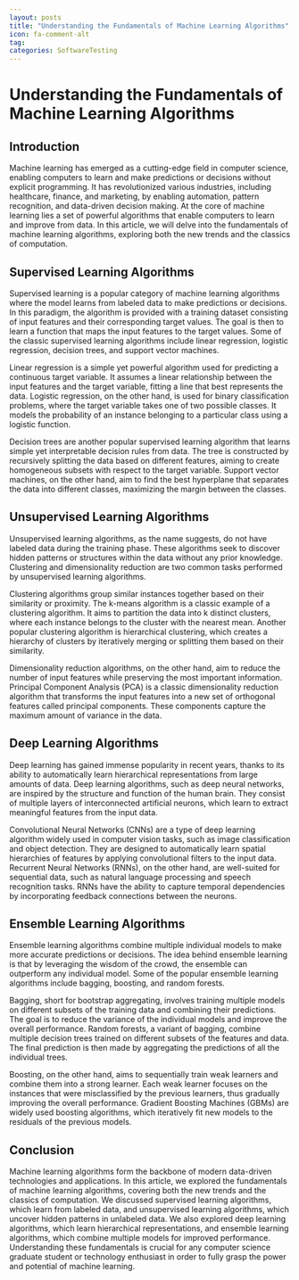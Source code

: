 ```yaml
---
layout: posts
title: "Understanding the Fundamentals of Machine Learning Algorithms"
icon: fa-comment-alt
tag:      
categories: SoftwareTesting
---
```



# Understanding the Fundamentals of Machine Learning Algorithms

## Introduction

Machine learning has emerged as a cutting-edge field in computer science, enabling computers to learn and make predictions or decisions without explicit programming. It has revolutionized various industries, including healthcare, finance, and marketing, by enabling automation, pattern recognition, and data-driven decision making. At the core of machine learning lies a set of powerful algorithms that enable computers to learn and improve from data. In this article, we will delve into the fundamentals of machine learning algorithms, exploring both the new trends and the classics of computation.

## Supervised Learning Algorithms

Supervised learning is a popular category of machine learning algorithms where the model learns from labeled data to make predictions or decisions. In this paradigm, the algorithm is provided with a training dataset consisting of input features and their corresponding target values. The goal is then to learn a function that maps the input features to the target values. Some of the classic supervised learning algorithms include linear regression, logistic regression, decision trees, and support vector machines.

Linear regression is a simple yet powerful algorithm used for predicting a continuous target variable. It assumes a linear relationship between the input features and the target variable, fitting a line that best represents the data. Logistic regression, on the other hand, is used for binary classification problems, where the target variable takes one of two possible classes. It models the probability of an instance belonging to a particular class using a logistic function.

Decision trees are another popular supervised learning algorithm that learns simple yet interpretable decision rules from data. The tree is constructed by recursively splitting the data based on different features, aiming to create homogeneous subsets with respect to the target variable. Support vector machines, on the other hand, aim to find the best hyperplane that separates the data into different classes, maximizing the margin between the classes.

## Unsupervised Learning Algorithms

Unsupervised learning algorithms, as the name suggests, do not have labeled data during the training phase. These algorithms seek to discover hidden patterns or structures within the data without any prior knowledge. Clustering and dimensionality reduction are two common tasks performed by unsupervised learning algorithms.

Clustering algorithms group similar instances together based on their similarity or proximity. The k-means algorithm is a classic example of a clustering algorithm. It aims to partition the data into k distinct clusters, where each instance belongs to the cluster with the nearest mean. Another popular clustering algorithm is hierarchical clustering, which creates a hierarchy of clusters by iteratively merging or splitting them based on their similarity.

Dimensionality reduction algorithms, on the other hand, aim to reduce the number of input features while preserving the most important information. Principal Component Analysis (PCA) is a classic dimensionality reduction algorithm that transforms the input features into a new set of orthogonal features called principal components. These components capture the maximum amount of variance in the data.

## Deep Learning Algorithms

Deep learning has gained immense popularity in recent years, thanks to its ability to automatically learn hierarchical representations from large amounts of data. Deep learning algorithms, such as deep neural networks, are inspired by the structure and function of the human brain. They consist of multiple layers of interconnected artificial neurons, which learn to extract meaningful features from the input data.

Convolutional Neural Networks (CNNs) are a type of deep learning algorithm widely used in computer vision tasks, such as image classification and object detection. They are designed to automatically learn spatial hierarchies of features by applying convolutional filters to the input data. Recurrent Neural Networks (RNNs), on the other hand, are well-suited for sequential data, such as natural language processing and speech recognition tasks. RNNs have the ability to capture temporal dependencies by incorporating feedback connections between the neurons.

## Ensemble Learning Algorithms

Ensemble learning algorithms combine multiple individual models to make more accurate predictions or decisions. The idea behind ensemble learning is that by leveraging the wisdom of the crowd, the ensemble can outperform any individual model. Some of the popular ensemble learning algorithms include bagging, boosting, and random forests.

Bagging, short for bootstrap aggregating, involves training multiple models on different subsets of the training data and combining their predictions. The goal is to reduce the variance of the individual models and improve the overall performance. Random forests, a variant of bagging, combine multiple decision trees trained on different subsets of the features and data. The final prediction is then made by aggregating the predictions of all the individual trees.

Boosting, on the other hand, aims to sequentially train weak learners and combine them into a strong learner. Each weak learner focuses on the instances that were misclassified by the previous learners, thus gradually improving the overall performance. Gradient Boosting Machines (GBMs) are widely used boosting algorithms, which iteratively fit new models to the residuals of the previous models.

## Conclusion

Machine learning algorithms form the backbone of modern data-driven technologies and applications. In this article, we explored the fundamentals of machine learning algorithms, covering both the new trends and the classics of computation. We discussed supervised learning algorithms, which learn from labeled data, and unsupervised learning algorithms, which uncover hidden patterns in unlabeled data. We also explored deep learning algorithms, which learn hierarchical representations, and ensemble learning algorithms, which combine multiple models for improved performance. Understanding these fundamentals is crucial for any computer science graduate student or technology enthusiast in order to fully grasp the power and potential of machine learning.